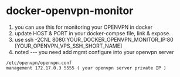 # docker-openvpn-monitor

1. you can use this for monitoring your OPENVPN in docker
1. update HOST & PORT in your docker-compse file, link & expose.
1. use ssh -2CNL 8080:YOUR_DOCKER_OPENVPN_MONITOR_IP:80 [YOUR_OPENVPN_VPS_SSH_SHORT_NAME]
1. noted --- you need add mgmt configure into your openvpn server

```
/etc/openvpn/openvpn.conf
management 172.17.0.3 5555 ( your openvpn server private IP )
```

